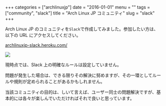 +++
categories = ["archlinuxjp"]
date = "2016-01-01"
menu = ""
tags = ["community", "slack"]
title = "Arch Linux JP コミュニティ"
slug = "slack"
+++

Arch Linux JP のコミュニティを`Slack`で作成してみました。参加したい方は、以下の URL にアクセスしてください。

[archlinuxjp-slack.heroku.com/](//archlinuxjp-slack.heroku.com/)

<a href="//archlinuxjp-slack.heroku.com/"><img src="//archlinuxjp-slack.heroku.com/badge.svg"></a>

現時点では、Slack 上の明確なルールは設定していません。

問題が発生した場合は、できる限りその解決に努めますが、その一環としてルールや規則が定められることがあるかもしれません。

当該コミュニティの目的は、しいて言えば、ユーザー同士の問題解決ですが、基本的には各々が楽しんでいただければそれで良いと思っています。

